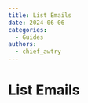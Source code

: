 ```yaml
---
title: List Emails
date: 2024-06-06
categories:
  - Guides
authors:
  - chief_awtry
---
```

# List Emails
